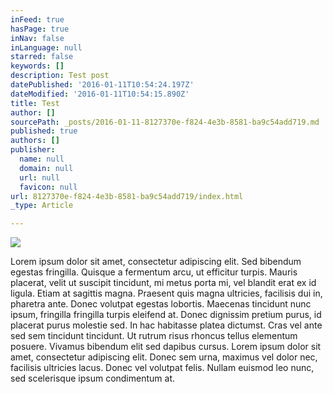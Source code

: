 ```yaml
---
inFeed: true
hasPage: true
inNav: false
inLanguage: null
starred: false
keywords: []
description: Test post
datePublished: '2016-01-11T10:54:24.197Z'
dateModified: '2016-01-11T10:54:15.890Z'
title: Test
author: []
sourcePath: _posts/2016-01-11-8127370e-f824-4e3b-8581-ba9c54add719.md
published: true
authors: []
publisher:
  name: null
  domain: null
  url: null
  favicon: null
url: 8127370e-f824-4e3b-8581-ba9c54add719/index.html
_type: Article

---
```

![](https://the-grid-user-content.s3-us-west-2.amazonaws.com/4cfe3e2e-437b-46d9-9de6-0776d492ec98.jpg)

Lorem ipsum dolor sit amet, consectetur adipiscing elit. Sed bibendum egestas fringilla. Quisque a fermentum arcu, ut efficitur turpis. Mauris placerat, velit ut suscipit tincidunt, mi metus porta mi, vel blandit erat ex id ligula. Etiam at sagittis magna. Praesent quis magna ultricies, facilisis dui in, pharetra ante. Donec volutpat egestas lobortis. Maecenas tincidunt nunc ipsum, fringilla fringilla turpis eleifend at. Donec dignissim pretium purus, id placerat purus molestie sed. In hac habitasse platea dictumst. Cras vel ante sed sem tincidunt tincidunt. Ut rutrum risus rhoncus tellus elementum posuere. Vivamus bibendum elit sed dapibus cursus. Lorem ipsum dolor sit amet, consectetur adipiscing elit. Donec sem urna, maximus vel dolor nec, facilisis ultricies lacus. Donec vel volutpat felis. Nullam euismod leo nunc, sed scelerisque ipsum condimentum at.